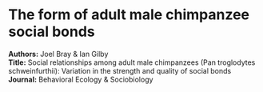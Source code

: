 # The form of adult male chimpanzee social bonds

<b>Authors:</b> Joel Bray & Ian Gilby 
<br><b>Title:</b> Social relationships among adult male chimpanzees (Pan troglodytes schweinfurthii): Variation in the strength and quality of social bonds
<br><b>Journal:</b> Behavioral Ecology & Sociobiology

